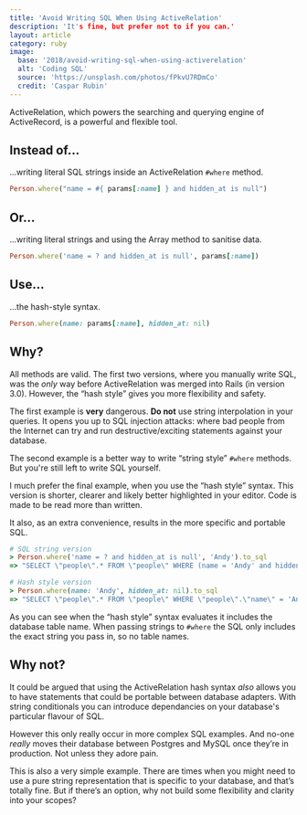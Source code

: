```yaml
---
title: 'Avoid Writing SQL When Using ActiveRelation'
description: 'It's fine, but prefer not to if you can.'
layout: article
category: ruby
image:
  base: '2018/avoid-writing-sql-when-using-activerelation'
  alt: 'Coding SQL'
  source: 'https://unsplash.com/photos/fPkvU7RDmCo'
  credit: 'Caspar Rubin'
---
```


ActiveRelation, which powers the searching and querying engine of ActiveRecord, is a powerful and flexible tool.


## Instead of...

...writing literal SQL strings inside an ActiveRelation `#where` method.

```ruby
Person.where("name = #{ params[:name] } and hidden_at is null")
```


## Or...

...writing literal strings and using the Array method to sanitise data.

```ruby
Person.where('name = ? and hidden_at is null', params[:name])
```


## Use...

...the hash-style syntax.

```ruby
Person.where(name: params[:name], hidden_at: nil)
```


## Why?

All methods are valid. The first two versions, where you manually write SQL, was the _only_ way before ActiveRelation was merged into Rails (in version 3.0). However, the “hash style” gives you more flexibility and safety.

The first example is **very** dangerous. **Do not** use string interpolation in your queries. It opens you up to SQL injection attacks: where bad people from the Internet can try and run destructive/exciting statements against your database.

The second example is a better way to write “string style” `#where` methods. But you're still left to write SQL yourself.

I much prefer the final example, when you use the “hash style” syntax. This version is shorter, clearer and likely better highlighted in your editor. Code is made to be read more than written.

It also, as an extra convenience, results in the more specific and portable SQL.

```ruby
# SQL string version
> Person.where('name = ? and hidden_at is null', 'Andy').to_sql
=> "SELECT \"people\".* FROM \"people\" WHERE (name = 'Andy' and hidden_at is null)"

# Hash style version
> Person.where(name: 'Andy', hidden_at: nil).to_sql
=> "SELECT \"people\".* FROM \"people\" WHERE \"people\".\"name\" = 'Andy' AND \"people\".\"hidden_at\" IS NULL"
```

As you can see when the “hash style” syntax evaluates it includes the database table name. When passing strings to `#where` the SQL only includes the exact string you pass in, so no table names.


## Why not?

It could be argued that using the ActiveRelation hash syntax _also_ allows you to have statements that could be portable between database adapters. With string conditionals you can introduce dependancies on your database's particular flavour of SQL.

However this only really occur in more complex SQL examples. And no-one _really_ moves their database between Postgres and MySQL once they’re in production. Not unless they adore pain.

This is also a very simple example. There are times when you might need to use a pure string representation that is specific to your database, and that’s totally fine. But if there’s an option, why not build some flexibility and clarity into your scopes?
